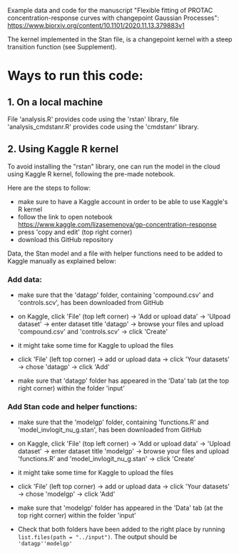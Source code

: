 Example data and code for the manuscript "Flexible fitting of PROTAC concentration-response curves with changepoint Gaussian Processes": https://www.biorxiv.org/content/10.1101/2020.11.13.379883v1

The kernel implemented in the Stan file, is a changepoint kernel with a steep transition function (see Supplement).

# Ways to run this code:

## 1. On a local machine

File 'analysis.R' provides code using the 'rstan' library, file 'analysis_cmdstanr.R' provides code using the 'cmdstanr' library.

## 2. Using Kaggle R kernel

To avoid installing the "rstan" library, one can run the model in the cloud using Kaggle R kernel, following the pre-made notebook. 

Here are the steps to follow:

- make sure to have a Kaggle account in order to be able to use Kaggle's R kernel
- follow the link to open notebook https://www.kaggle.com/lizasemenova/gp-concentration-response
- press 'copy and edit' (top right corner)
- download this GitHub repository

Data, the Stan model and a file with helper functions need to be added to Kaggle manually as explained below:

### Add data:

- make sure that the 'datagp' folder, containing 'compound.csv' and 'controls.scv', has been downloaded from GitHub

- on Kaggle, click 'File' (top left corner) -> 'Add or upload data' -> 'Ulpoad dataset' -> enter dataset title 'datagp' -> browse your files and upload 'compound.csv' and 'controls.scv' -> click 'Create'

- it might take some time for Kaggle to upload the files

- click 'File' (left top corner) -> add or upload data -> click 'Your datasets' -> chose 'datagp' -> click 'Add'

- make sure that 'datagp' folder has appeared in the 'Data' tab (at the top right corner) within the folder 'input'



### Add Stan code and helper functions:

- make sure that the 'modelgp' folder, containing 'functions.R' and 'model_invlogit_nu_g.stan', has been downloaded from GitHub

- on Kaggle, click 'File' (top left corner) -> 'Add or upload data' -> 'Upload dataset' -> enter dataset title 'modelgp' -> browse your files and upload 'functions.R' and 'model_invlogit_nu_g.stan' -> click 'Create'

- it might take some time for Kaggle to upload the files

- click 'File' (left top corner) -> add or upload data -> click 'Your datasets' -> chose 'modelgp' -> click 'Add'

- make sure that 'modelgp' folder has appeared in the 'Data' tab (at the top right corner) within the folder 'input'



- Check that both folders have been added to the right place by running `list.files(path = "../input")`. The output should be `'datagp''modelgp'`

